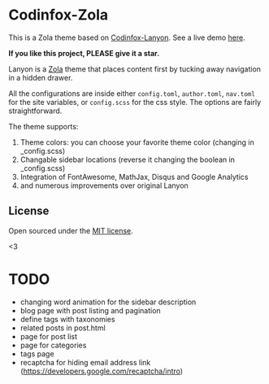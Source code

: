 # Codinfox-Zola

This is a Zola theme based on [Codinfox-Lanyon](https://codinfox.github.com/). See a live demo [here](http://svavs.github.io).

**If you like this project, PLEASE give it a star.**

Lanyon is a [Zola](http://getzola.com) theme that places content first by tucking away navigation in a hidden drawer.

All the configurations are inside either `config.toml`, `author.toml`, `nav.toml` for the site variables, or `config.scss` for the css style. The options are fairly straightforward.

The theme supports:

1. Theme colors: you can choose your favorite theme color (changing in _config.scss)
2. Changable sidebar locations (reverse it changing the boolean in _config.scss)
3. Integration of FontAwesome, MathJax, Disqus and Google Analytics
4. and numerous improvements over original Lanyon


## License

Open sourced under the [MIT license](LICENSE.md).

<3

# TODO
 - changing word animation for the sidebar description
 - blog page with post listing and pagination
 - define tags with taxonomies
 - related posts in post.html
 - page for post list
 - page for categories
 - tags page
 - recaptcha for hiding email address link (https://developers.google.com/recaptcha/intro)
